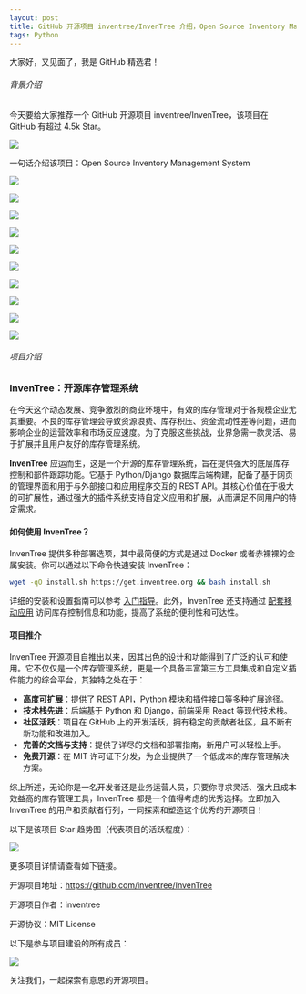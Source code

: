 ```yaml
---
layout: post
title: GitHub 开源项目 inventree/InvenTree 介绍，Open Source Inventory Management System
tags: Python
---
```


大家好，又见面了，我是 GitHub 精选君！

###### 背景介绍

今天要给大家推荐一个 GitHub 开源项目 inventree/InvenTree，该项目在 GitHub 有超过 4.5k Star。

![](https://stats.deeptrain.net/repo/inventree/InvenTree/?theme=light)

一句话介绍该项目：Open Source Inventory Management System




![](https://raw.githubusercontent.com/inventree/InvenTree/master/assets/images/logo/inventree.png)

![](https://www.deploytodo.com/do-btn-blue-ghost.svg)

![](https://github.com/MartinLoeper.png)

![](https://github.com/lippoliv.png)

![](https://github.com/lfg-seth.png)

![](https://github.com/snorkrat.png)

![](https://github.com/spacequest-ltd.png)

![](https://github.com/appwrite.png)

![](https://github.com/PricelessToolkit.png)

![](https://github.com/cabottech.png)


###### 项目介绍

### InvenTree：开源库存管理系统

在今天这个动态发展、竞争激烈的商业环境中，有效的库存管理对于各规模企业尤其重要。不良的库存管理会导致资源浪费、库存积压、资金流动性差等问题，进而影响企业的运营效率和市场反应速度。为了克服这些挑战，业界急需一款灵活、易于扩展并且用户友好的库存管理系统。

**InvenTree** 应运而生，这是一个开源的库存管理系统，旨在提供强大的底层库存控制和部件跟踪功能。它基于 Python/Django 数据库后端构建，配备了基于网页的管理界面和用于与外部接口和应用程序交互的 REST API。其核心价值在于极大的可扩展性，通过强大的插件系统支持自定义应用和扩展，从而满足不同用户的特定需求。

#### 如何使用 InvenTree？

InvenTree 提供多种部署选项，其中最简便的方式是通过 Docker 或者赤裸裸的金属安装。你可以通过以下命令快速安装 InvenTree：

```bash
wget -qO install.sh https://get.inventree.org && bash install.sh
```

详细的安装和设置指南可以参考 [入门指导](https://docs.inventree.org/en/latest/start/install/)。此外，InvenTree 还支持通过 [配套移动应用](https://docs.inventree.org/app/) 访问库存控制信息和功能，提高了系统的便利性和可达性。

#### 项目推介

InvenTree 开源项目自推出以来，因其出色的设计和功能得到了广泛的认可和使用。它不仅仅是一个库存管理系统，更是一个具备丰富第三方工具集成和自定义插件能力的综合平台，其独特之处在于：

- **高度可扩展**：提供了 REST API，Python 模块和插件接口等多种扩展途径。
- **技术栈先进**：后端基于 Python 和 Django，前端采用 React 等现代技术栈。
- **社区活跃**：项目在 GitHub 上的开发活跃，拥有稳定的贡献者社区，且不断有新功能和改进加入。
- **完善的文档与支持**：提供了详尽的文档和部署指南，新用户可以轻松上手。
- **免费开源**：在 MIT 许可证下分发，为企业提供了一个低成本的库存管理解决方案。

综上所述，无论你是一名开发者还是业务运营人员，只要你寻求灵活、强大且成本效益高的库存管理工具，InvenTree 都是一个值得考虑的优秀选择。立即加入 InvenTree 的用户和贡献者行列，一同探索和塑造这个优秀的开源项目！

以下是该项目 Star 趋势图（代表项目的活跃程度）：

![](https://api.star-history.com/svg?repos=inventree/InvenTree&type=Timeline)

更多项目详情请查看如下链接。

开源项目地址：https://github.com/inventree/InvenTree 

开源项目作者：inventree

开源协议：MIT License

以下是参与项目建设的所有成员：

![](https://contrib.rocks/image?repo=inventree/InvenTree)

关注我们，一起探索有意思的开源项目。

